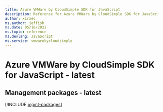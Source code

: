 ```yaml
---
title: Azure VMWare by CloudSimple SDK for JavaScript
description: Reference for Azure VMWare by CloudSimple SDK for JavaScript
author: xirzec
ms.author: jeffish
ms.date: 05/16/2022
ms.topic: reference
ms.devlang: JavaScript
ms.service: vmwarebycloudsimple
---
```

# Azure VMWare by CloudSimple SDK for JavaScript - latest
## Management packages - latest
[!INCLUDE [mgmt-packages](vmware-by-cloudsimple-mgmt-index.md)]
